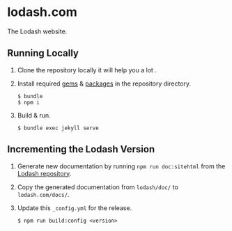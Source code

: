 # lodash.com

The Lodash website.

## Running Locally

1. Clone the repository locally it will help you a lot .

2. Install required [gems](http://bundler.io/) & [packages](https://www.npmjs.com/) in the repository directory.
    ```shell
    $ bundle
    $ npm i
    ```

3. Build & run.
    ```shell
    $ bundle exec jekyll serve
    ```

## Incrementing the Lodash Version

1. Generate new documentation by running `npm run doc:sitehtml` from the [Lodash repository](https://github.com/lodash/lodash).

2. Copy the generated documentation from `lodash/doc/` to `lodash.com/docs/`.

3. Update this `_config.yml` for the release.
    ```shell
    $ npm run build:config <version>
    ```

